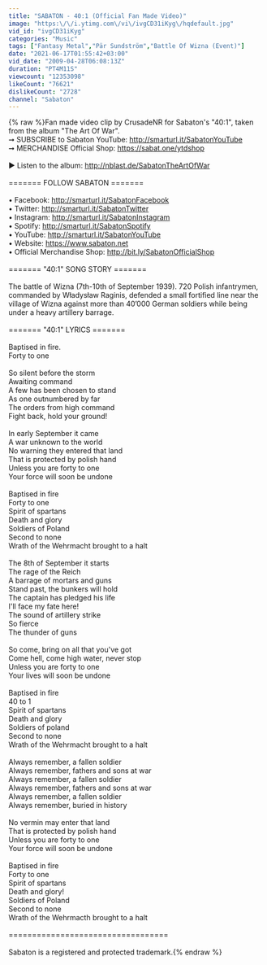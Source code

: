 ```yaml
---
title: "SABATON - 40:1 (Official Fan Made Video)"
image: "https:\/\/i.ytimg.com\/vi\/ivgCD31iKyg\/hqdefault.jpg"
vid_id: "ivgCD31iKyg"
categories: "Music"
tags: ["Fantasy Metal","Pär Sundström","Battle Of Wizna (Event)"]
date: "2021-06-17T01:55:42+03:00"
vid_date: "2009-04-28T06:08:13Z"
duration: "PT4M11S"
viewcount: "12353098"
likeCount: "76621"
dislikeCount: "2728"
channel: "Sabaton"
---
```

{% raw %}Fan made video clip by CrusadeNR for Sabaton's &quot;40:1&quot;, taken from the album &quot;The Art Of War&quot;.<br />➞ SUBSCRIBE to Sabaton YouTube: <a rel="nofollow" target="blank" href="http://smarturl.it/SabatonYouTube">http://smarturl.it/SabatonYouTube</a><br />➞ MERCHANDISE Official Shop: <a rel="nofollow" target="blank" href="https://sabat.one/ytdshop">https://sabat.one/ytdshop</a><br /><br />► Listen to the album: <a rel="nofollow" target="blank" href="http://nblast.de/SabatonTheArtOfWar">http://nblast.de/SabatonTheArtOfWar</a><br /><br />======= FOLLOW SABATON =======<br /><br />• Facebook: <a rel="nofollow" target="blank" href="http://smarturl.it/SabatonFacebook">http://smarturl.it/SabatonFacebook</a><br />• Twitter: <a rel="nofollow" target="blank" href="http://smarturl.it/SabatonTwitter">http://smarturl.it/SabatonTwitter</a><br />• Instagram: <a rel="nofollow" target="blank" href="http://smarturl.it/SabatonInstagram">http://smarturl.it/SabatonInstagram</a><br />• Spotify: <a rel="nofollow" target="blank" href="http://smarturl.it/SabatonSpotify">http://smarturl.it/SabatonSpotify</a><br />• YouTube: <a rel="nofollow" target="blank" href="http://smarturl.it/SabatonYouTube">http://smarturl.it/SabatonYouTube</a><br />• Website: <a rel="nofollow" target="blank" href="https://www.sabaton.net">https://www.sabaton.net</a><br />• Official Merchandise Shop: <a rel="nofollow" target="blank" href="http://bit.ly/SabatonOfficialShop">http://bit.ly/SabatonOfficialShop</a><br /><br />======= &quot;40:1&quot; SONG STORY =======<br /><br />The battle of Wizna (7th-10th of September 1939). 720 Polish infantrymen, commanded by Władysław Raginis, defended a small fortified line near the village of Wizna against more than 40’000 German soldiers while being under a heavy artillery barrage.<br /><br />======= &quot;40:1&quot; LYRICS =======<br /><br />Baptised in fire.<br />Forty to one<br /><br />So silent before the storm<br />Awaiting command<br />A few has been chosen to stand<br />As one outnumbered by far<br />The orders from high command<br />Fight back, hold your ground! <br /><br />In early September it came<br />A war unknown to the world<br />No warning they entered that land<br />That is protected by polish hand<br />Unless you are forty to one<br />Your force will soon be undone<br /><br />Baptised in fire<br />Forty to one<br />Spirit of spartans<br />Death and glory<br />Soldiers of Poland<br />Second to none<br />Wrath of the Wehrmacht brought to a halt<br /><br />The 8th of September it starts<br />The rage of the Reich<br />A barrage of mortars and guns<br />Stand past, the bunkers will hold<br />The captain has pledged his life<br />I'll face my fate here! <br />The sound of artillery strike<br />So fierce<br />The thunder of guns<br /><br />So come, bring on all that you've got<br />Come hell, come high water, never stop<br />Unless you are forty to one<br />Your lives will soon be undone<br /><br />Baptised in fire<br />40 to 1<br />Spirit of spartans<br />Death and glory<br />Soldiers of poland<br />Second to none<br />Wrath of the Wehrmacht brought to a halt<br /><br />Always remember, a fallen soldier<br />Always remember, fathers and sons at war<br />Always remember, a fallen soldier<br />Always remember, fathers and sons at war<br />Always remember, a fallen soldier<br />Always remember, buried in history<br /><br />No vermin may enter that land<br />That is protected by polish hand<br />Unless you are forty to one<br />Your force will soon be undone<br /><br />Baptised in fire<br />Forty to one<br />Spirit of spartans<br />Death and glory! <br />Soldiers of Poland<br />Second to none<br />Wrath of the Wehrmacth brought to a halt<br /><br />==================================<br /><br />Sabaton is a registered and protected trademark.{% endraw %}
